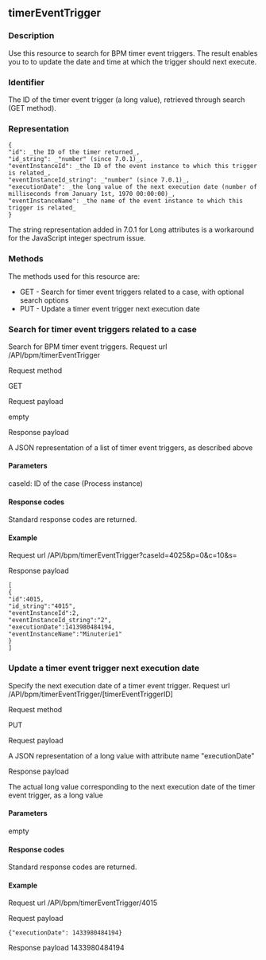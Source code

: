 ## timerEventTrigger

### Description

Use this resource to search for BPM timer event triggers. 
The result enables you to to update the date and time at which the trigger should next execute.

### Identifier

The ID of the timer event trigger (a long value), retrieved through search (GET method).

### Representation

    {
    "id": _the ID of the timer returned_,
    "id_string": _"number" (since 7.0.1)_,
    "eventInstanceId": _the ID of the event instance to which this trigger is related_,
    "eventInstanceId_string": _"number" (since 7.0.1)_,
    "executionDate": _the long value of the next execution date (number of milliseconds from January 1st, 1970 00:00:00)_,
    "eventInstanceName": _the name of the event instance to which this trigger is related_
    }

The string representation added in 7.0.1 for Long attributes is a workaround for the JavaScript integer spectrum issue.

### Methods

The methods used for this resource are:

* GET - Search for timer event triggers related to a case, with optional search options
* PUT - Update a timer event trigger next execution date

### Search for timer event triggers related to a case

Search for BPM timer event triggers.
Request url
/API/bpm/timerEventTrigger

Request method

GET

Request payload

empty

Response payload

A JSON representation of a list of timer event triggers, as described above

#### Parameters

caseId: ID of the case (Process instance)

#### Response codes

Standard response codes are returned.

#### Example
Request url
/API/bpm/timerEventTrigger?caseId=4025&p=0&c=10&s=

Response payload

    [
    {
    "id":4015,
    "id_string":"4015",
    "eventInstanceId":2,
    "eventInstanceId_string":"2",
    "executionDate":1413980484194,
    "eventInstanceName":"Minuterie1"
    }
    ]

### Update a timer event trigger next execution date

Specify the next execution date of a timer event trigger.
Request url
/API/bpm/timerEventTrigger/\[timerEventTriggerID\]

Request method

PUT

Request payload

A JSON representation of a long value with attribute name "executionDate"

Response payload

The actual long value corresponding to the next execution date of the timer event trigger, as a long value

#### Parameters

empty

#### Response codes

Standard response codes are returned.

#### Example
Request url
/API/bpm/timerEventTrigger/4015

Request payload

    {"executionDate": 1433980484194}

Response payload
1433980484194